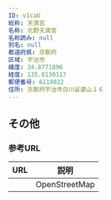 ```yaml
---
ID: v1caU
総称: 天満宮
名称: 北野天満宮
名称読み: null
別名: null
都道府県: 京都府
区域: 宇治市
緯度: 34.8771896
経度: 135.8130117
郵便番号: 6110022
住所: 京都府宇治市白川娑婆山１６
---
```


## その他

### 参考URL

| URL | 説明          |
| --- | ------------- |
|     | OpenStreetMap |
